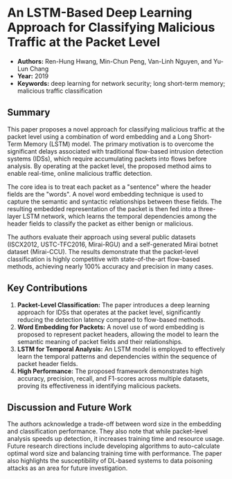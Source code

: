 # An LSTM-Based Deep Learning Approach for Classifying Malicious Traffic at the Packet Level

- **Authors:** Ren-Hung Hwang, Min-Chun Peng, Van-Linh Nguyen, and Yu-Lun Chang
- **Year:** 2019
- **Keywords:** deep learning for network security; long short-term memory; malicious traffic classification

## Summary

This paper proposes a novel approach for classifying malicious traffic at the packet level using a combination of word embedding and a Long Short-Term Memory (LSTM) model. The primary motivation is to overcome the significant delays associated with traditional flow-based intrusion detection systems (IDSs), which require accumulating packets into flows before analysis. By operating at the packet level, the proposed method aims to enable real-time, online malicious traffic detection.

The core idea is to treat each packet as a "sentence" where the header fields are the "words". A novel word embedding technique is used to capture the semantic and syntactic relationships between these fields. The resulting embedded representation of the packet is then fed into a three-layer LSTM network, which learns the temporal dependencies among the header fields to classify the packet as either benign or malicious.

The authors evaluate their approach using several public datasets (ISCX2012, USTC-TFC2016, Mirai-RGU) and a self-generated Mirai botnet dataset (Mirai-CCU). The results demonstrate that the packet-level classification is highly competitive with state-of-the-art flow-based methods, achieving nearly 100% accuracy and precision in many cases.

## Key Contributions

1.  **Packet-Level Classification:** The paper introduces a deep learning approach for IDSs that operates at the packet level, significantly reducing the detection latency compared to flow-based methods.
2.  **Word Embedding for Packets:** A novel use of word embedding is proposed to represent packet headers, allowing the model to learn the semantic meaning of packet fields and their relationships.
3.  **LSTM for Temporal Analysis:** An LSTM model is employed to effectively learn the temporal patterns and dependencies within the sequence of packet header fields.
4.  **High Performance:** The proposed framework demonstrates high accuracy, precision, recall, and F1-scores across multiple datasets, proving its effectiveness in identifying malicious packets.

## Discussion and Future Work

The authors acknowledge a trade-off between word size in the embedding and classification performance. They also note that while packet-level analysis speeds up detection, it increases training time and resource usage. Future research directions include developing algorithms to auto-calculate optimal word size and balancing training time with performance. The paper also highlights the susceptibility of DL-based systems to data poisoning attacks as an area for future investigation.